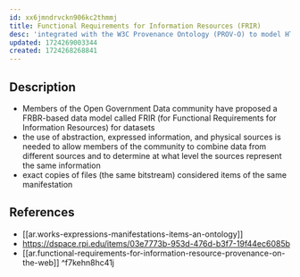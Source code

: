 ```yaml
---
id: xx6jmndrvckn906kc2thmmj
title: Functional Requirements for Information Resources (FRIR)
desc: 'integrated with the W3C Provenance Ontology (PROV-O) to model HTTP transactions in a way that clarifies the many relationships between a given URL and all representations received from its request'
updated: 1724269003344
created: 1724268268841
---
```


## Description

- Members of the Open Government Data community have proposed a FRBR-based data model called FRIR (for Functional Requirements for Information Resources) for datasets
- the use of abstraction, expressed information, and physical sources is needed to allow members of the community to combine data from different sources and to determine at what level the sources represent the same information
- exact copies of files (the same bitstream) considered items of the same manifestation

## References

- [[ar.works-expressions-manifestations-items-an-ontology]]
- https://dspace.rpi.edu/items/03e7773b-953d-476d-b3f7-19f44ec6085b
- [[ar.functional-requirements-for-information-resource-provenance-on-the-web]] ^f7kehn8hc41j
